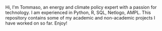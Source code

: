 Hi, I'm Tommaso, an energy and climate policy expert with a passion for technology. I am experienced in Python, R, SQL, Netlogo, AMPL. This repository contains some of my academic and non-academic projects I have worked on so far. Enjoy!
